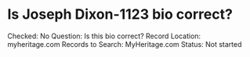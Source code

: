 # Is Joseph Dixon-1123 bio correct?

Checked: No
Question: Is this bio correct?
Record Location: myheritage.com
Records to Search: MyHeritage.com
Status: Not started